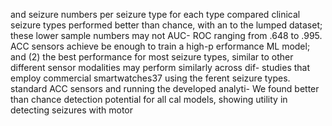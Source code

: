 and seizure numbers per seizure type for each type compared clinical seizure types performed better than chance, with an
to the lumped dataset; these lower sample numbers may not AUC- ROC ranging from .648 to .995. ACC sensors achieve
be enough to train a high-p erformance ML model; and (2) the best performance for most seizure types, similar to other
different sensor modalities may perform similarly across dif- studies that employ commercial smartwatches37 using the
ferent seizure types. standard ACC sensors and running the developed analyti-
We found better than chance detection potential for all cal models, showing utility in detecting seizures with motor